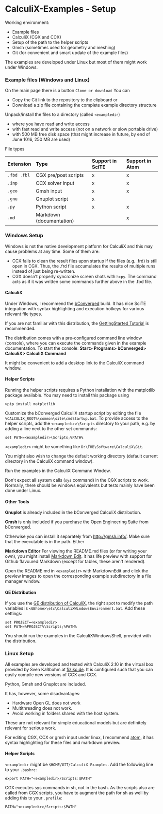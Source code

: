 # CalculiX-Examples - Setup

Working environment:

+ Example files
+ CalculiX (CGX and CCX)
+ Setup of the path to the helper scripts
+ Gmsh (sometimes used for geometry and meshing)
+ Git (for convenient and smart update of the example files)

The examples are developed under Linux but most of them might work under Windows.

### Example files (Windows and Linux)

On the main page there is a button `Clone or download` You can
+ Copy the Git link to the repository to the clipboard or
+ Download a zip file containing the complete example directory structure

Unpack/install the files to a directory (called `<exampledir`)

+ where you have read and write access
+ with fast read and write access (not on a network or slow portable drive)
+ with 500 MB free disk space (that might increase in future, by end of June 1016, 250 MB are
  used)

File types

| Extension | Type                    | Support in SciTE | Support in Atom |
| :--       | :--                     | :--              | :--             |
| `.fbd .fbl` | CGX  pre/post scripts | x                | x               |
| `.inp`    | CCX solver input        | x                | x               |
| `.geo`    | Gmsh input              | x                | x               |
| `.gnu`    | Gnuplot script          | x                |                 |
| `.py`     | Python script           | x                | x               |
| `.md`     | Markdown (documentation)|                  | x               |

### Windows Setup

Windows is not the native development platform for CalculiX and this may cause problems at any time. Some of them are:

+ CCX fails to clean the result files upon startup if the files (e.g. .frd) is still open in CGX. Thus, the .frd file accumulates the results of multiple runs instead of just being re-written.
+ CGX doesn't properly syncronize screen shots with `hcpy`. The command acts as if it was written some commands further above in the .fbd file.

#### CalculiX

Under Windows, I recommend the [bConverged](http://bconverged.com/) build. It has nice SciTE integration with syntax highlighting and execution hotkeys for various relevant file types.

If you are not familiar with this distribution, the
[GettingStarted Tutorial](http://bconverged.com/content/calculix/doc/GettingStarted.pdf) is recommended.

The distribution comes with a pre-configured command line window (console), where you can execute the commands given in the example documentation. To start the console: **Start> Programs> bConverged> CalculiX> CalculiX Command**

It might be convenient to add a desktop link to the CalculiX command window.

#### Helper Scripts

Running the helper scripts requires a Python installation with the matplotlib package available. You may need to install this package using
```
>pip install matplotlib
```
Customize the bConverged CalculiX startup script by editing the file `%CALCULIX_ROOT%\common\site\cmdStartup.bat`. To provide access to the helper scripts, add the `<exampledir>\Scripts` directory to your path, e.g. by adding a line next to the other set commands:
```
set PATH=<exampledir>\Scripts;%PATH%
```
`<exampledir>` might be something like `D:\FHB\Software\CalculiX\Git`.

You might also wish to change the default working directory (default current directory in the CalculiX command window).

Run the examples in the CalculiX Command Window.

Don't expect all system calls (`sys` command) in the CGX scripts to work. Normally, there should be windows equivalents but tests mainly have been done  under Linux.

#### Other Tools

**Gnuplot** is already included in the bConverged CalculiX distribution.

**Gmsh** is only included if you purchase the Open Engineering Suite from bConverged.

Otherwise you can install it separately from http://gmsh.info/.
Make sure that the executable is in the path. Either

**Markdown Editor** For viewing the README.md files (or for writing your own), you might install [Markdown Edit](http://markdownedit.com/). It has life preview with support for Github flavoured Markdown (except for tables, these aren't rendered).

Open the README.md in `<exampledir>` with MarkdownEdit and click the preview images to open the  corresponding example subdirectory in a file manager window.

#### GE Distribution

If you use the [GE distribution of CalculiX](https://github.com/GeneralElectric/CalculiX), the
right spot to modify the path variables is
`<GEhome>\etc\CalculiXWindowsEnvironment.bat`. Add these settings:
```
set PROJECT=<exampledir>
set PATH=%PROJECT%\Scripts;%PATH%
```
You should run the examples in the CalculiXWindowsShell, provided with the distribution.

### Linux Setup

All examples are developed and tested with CalculiX 2.10 in the virtual box provided by Sven Kaßbohm at [fiziko.de](http://www.fiziko.de/vbox/). It is configured such that you can easily compile new versions of CCX and CCX.

Python, Gmsh and Gnuplot are included.

It has, however, some disadvantages:

* Hardware Open GL does not work
* Multithreading does not work.
* Avoid working in folders shared with the host system.

These are not relevant for simple educational models but are definitely relevant for serious work.

For editing CGX, CCX  or gmsh input under linux, I recommend [atom](https://atom.io/), it has syntax highlighting for these files and markdown preview.

#### Helper Scripts

`<exampledir` might be `$HOME/GIT/CalculiX-Examples`.
Add the following line to your `.bashrc`:
```
export PATH="<exampledir>/Scripts:$PATH"
```
CGX executes sys commands in sh, not in the bash. As the scripts also are called from CGX scripts, you have to augment the path for sh as well by adding this to your `.profile`:
```
PATH="<exampledir>/Scripts:$PATH"
```
